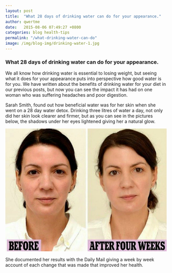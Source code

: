```yaml
---
layout: post
title:  "What 28 days of drinking water can do for your appearance."
author: qwertme
date:   2015-08-06 07:49:27 +0800
categories: blog health-tips
permalink: "/what-drinking-water-can-do"
image: /img/blog-img/drinking-water-1.jpg
---
```



### What 28 days of drinking water can do for your appearance.

We all know how drinking water is essential to losing weight, but seeing what it does for your appearance puts into perspective how good water is for you. We have written about the benefits of drinking water for your diet in our previous posts, but now you can see the impact it has had on one woman who was suffering headaches and poor digestion.

Sarah Smith, found out how beneficial water was for her skin when she went on a 28 day water detox. Drinking three litres of water a day, not only did her skin look clearer and firmer, but as you can see in the pictures below, the shadows under her eyes lightened giving her a natural glow.

![image](/img/blog-img/drinking-water-1.jpg)

She documented her results with the Daily Mail giving a week by week account of each change that was made that improved her health.
